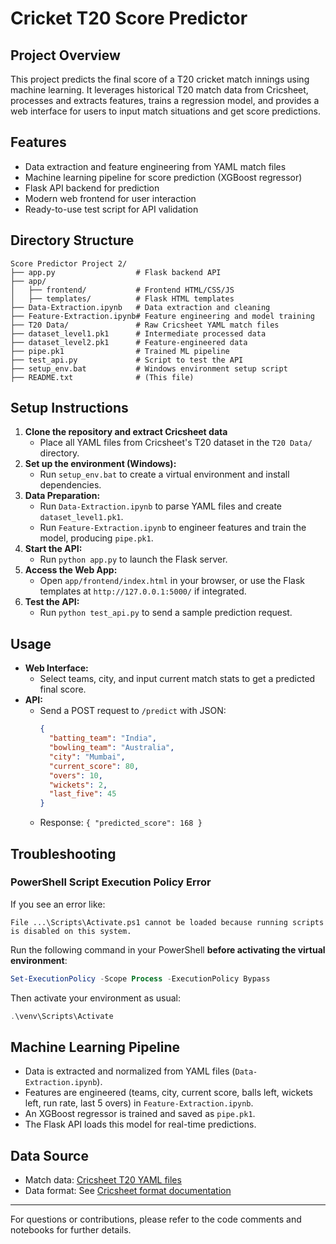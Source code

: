 # Cricket T20 Score Predictor

## Project Overview
This project predicts the final score of a T20 cricket match innings using machine learning. It leverages historical T20 match data from Cricsheet, processes and extracts features, trains a regression model, and provides a web interface for users to input match situations and get score predictions.

## Features
- Data extraction and feature engineering from YAML match files
- Machine learning pipeline for score prediction (XGBoost regressor)
- Flask API backend for prediction
- Modern web frontend for user interaction
- Ready-to-use test script for API validation

## Directory Structure
```
Score Predictor Project 2/
├── app.py                  # Flask backend API
├── app/
│   ├── frontend/           # Frontend HTML/CSS/JS
│   ├── templates/          # Flask HTML templates
├── Data-Extraction.ipynb   # Data extraction and cleaning
├── Feature-Extraction.ipynb# Feature engineering and model training
├── T20 Data/               # Raw Cricsheet YAML match files
├── dataset_level1.pk1      # Intermediate processed data
├── dataset_level2.pk1      # Feature-engineered data
├── pipe.pk1                # Trained ML pipeline
├── test_api.py             # Script to test the API
├── setup_env.bat           # Windows environment setup script
├── README.txt              # (This file)
```

## Setup Instructions
1. **Clone the repository and extract Cricsheet data**
   - Place all YAML files from Cricsheet's T20 dataset in the `T20 Data/` directory.
2. **Set up the environment (Windows):**
   - Run `setup_env.bat` to create a virtual environment and install dependencies.
3. **Data Preparation:**
   - Run `Data-Extraction.ipynb` to parse YAML files and create `dataset_level1.pk1`.
   - Run `Feature-Extraction.ipynb` to engineer features and train the model, producing `pipe.pk1`.
4. **Start the API:**
   - Run `python app.py` to launch the Flask server.
5. **Access the Web App:**
   - Open `app/frontend/index.html` in your browser, or use the Flask templates at `http://127.0.0.1:5000/` if integrated.
6. **Test the API:**
   - Run `python test_api.py` to send a sample prediction request.

## Usage
- **Web Interface:**
  - Select teams, city, and input current match stats to get a predicted final score.
- **API:**
  - Send a POST request to `/predict` with JSON:
    ```json
    {
      "batting_team": "India",
      "bowling_team": "Australia",
      "city": "Mumbai",
      "current_score": 80,
      "overs": 10,
      "wickets": 2,
      "last_five": 45
    }
    ```
  - Response: `{ "predicted_score": 168 }`

## Troubleshooting

### PowerShell Script Execution Policy Error
If you see an error like:

```
File ...\Scripts\Activate.ps1 cannot be loaded because running scripts is disabled on this system.
```

Run the following command in your PowerShell **before activating the virtual environment**:

```powershell
Set-ExecutionPolicy -Scope Process -ExecutionPolicy Bypass
```

Then activate your environment as usual:

```powershell
.\venv\Scripts\Activate
```


## Machine Learning Pipeline
- Data is extracted and normalized from YAML files (`Data-Extraction.ipynb`).
- Features are engineered (teams, city, current score, balls left, wickets left, run rate, last 5 overs) in `Feature-Extraction.ipynb`.
- An XGBoost regressor is trained and saved as `pipe.pk1`.
- The Flask API loads this model for real-time predictions.

## Data Source
- Match data: [Cricsheet T20 YAML files](https://cricsheet.org/downloads/)
- Data format: See [Cricsheet format documentation](https://cricsheet.org/format/)

---
For questions or contributions, please refer to the code comments and notebooks for further details.
